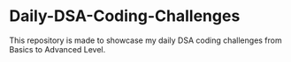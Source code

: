 # Daily-DSA-Coding-Challenges
This repository is made to showcase my daily DSA coding challenges from Basics to Advanced Level.
